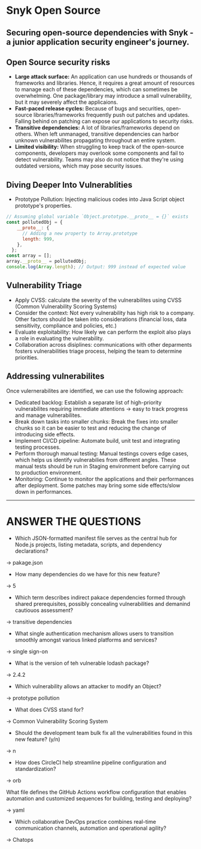 # Snyk Open Source
## Securing open-source dependencies with Snyk - a junior application security engineer's journey.

## Open Source security risks
- **Large attack surface:** An application can use hundreds or thousands of frameworks and libraries. Hence, it requires a great amount of resources to manage each of these dependencies, which can sometimes be overwhelming. One package/library may introduce a small vulnerability, but it may severely affect the applicaions.
- **Fast-paced release cycles:** Because of bugs and securities, open-source libraries/frameworks frequently push out patches and updates. Falling behind on patching can expose our applications to security risks.
- **Transitive dependencies:** A lot of libraries/frameworks depend on others. When left unmanaged, transitive dependencies can harbor unknown vulnerabilites propagating throughout an entire system.
- **Limited visibility:** When struggling to keep track of the open-source components, developers may overlook some components and fail to detect vulnerability. Teams may also do not notice that they're using outdated versions, which may pose security issues.

## Diving Deeper Into Vulnerablities
- Prototype Pollution: Injecting malicious codes into Java Script object prototype's properties.

```javascript
// Assuming global variable `Object.prototype.__proto__ = {}` exists
const pollutedObj = {
    __proto__: {
      // Adding a new property to Array.prototype
      length: 999,
    },
  };
const array = [];
array.__proto__ = pollutedObj;
console.log(Array.length); // Output: 999 instead of expected value
```

## Vulnerability Triage
- Apply CVSS: calculate the severity of the vulnerabilites using CVSS (Common Vulnerability Scoring Systems)
- Consider the context: Not every vulnerability has high risk to a company. Other factors should be taken into considerations (financial loss, data sensitivity, compliance and policies, etc.)
- Evaluate exploitability: How likely we can perform the exploit also plays a role in evaluating the vulnerability.
- Collaboration across disiplines: communications with other deparments fosters vulnerabilities triage process, helping the team to determine priorities.

## Addressing vulnerabilites
Once vulernerabilites are identified, we can use the following approach:
- Dedicated backlog: Establish a separate list of high-priority vulnerabilites requiring immediate attentions -> easy to track progress and manage vulnerabilites.
- Break down tasks into smaller chunks: Break the fixes into smaller chunks so it can be easier to test and reducing the change of introducing side effects.
- Implement CI/CD pipeline: Automate build, unit test and integrating testing processes. 
- Perform thorough manual testing: Manual testings covers edge cases, which helps us identify vulnerabilies from different angles. These manual tests should be run in Staging environment before carrying out to production environment.
- Monitoring: Continue to monitor the applications and their performances after deployment. Some patches may bring some side effects/slow down in performances.


-----
# ANSWER THE QUESTIONS
- Which JSON-formatted manifest file serves as the central hub for Node.js projects, listing metadata, scripts, and dependency declarations?

-> pakage.json

- How many dependencies do we have for this new feature?

-> 5

- Which term describes indirect pakace dependencies formed through shared prerequisites, possibly concealing vulnerabilities and demanind cautiouos assessment?

-> transitive dependencies

- What single authentication mechanism allows users to transition smoothly amongst various linked platforms and services?

-> single sign-on

- What is the version of teh vulnerable lodash package?

-> 2.4.2

- Which vulnerability allows an attacker to modify an Object?

-> prototype pollution

- What does CVSS stand for?

-> Common Vulnerability Scoring System

- Should the development team bulk fix all the vulnerabilities found in this new feature? (y/n)

-> n

- How does CircleCI help streamline pipeline configuration and standardization?

-> orb

What file defines the GitHub Actions workflow configuration that enables automation and customized sequences for building, testing and deploying?

-> yaml

- Which collaborative DevOps practice combines real-time communication channels, automation and operational agility?

-> Chatops
